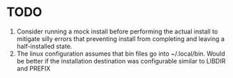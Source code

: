 # TODO

1.  Consider running a mock install before performing the actual install to mitigate silly errors
    that preventing install from completing and leaving a half-installed state.
2.  The linux configuration assumes that bin files go into ~/.local/bin. Would be better if the
    installation destination was configurable similar to LIBDIR and PREFIX
